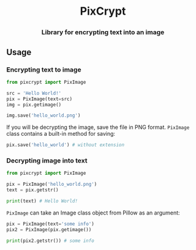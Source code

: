 # <p align="center">PixCrypt</p>
### <p align="center">Library for encrypting text into an image</p>

## Usage
### Encrypting text to image
```py
from pixcrypt import PixImage

src = 'Hello World!'
pix = PixImage(text=src)
img = pix.getimage()

img.save('hello_world.png')
```
If you will be decrypting the image, save the file in PNG format. ```PixImage``` class contains a built-in method for saving:
```py
pix.save('hello_world') # without extension
```
### Decrypting image into text
```py
from pixcrypt import PixImage

pix = PixImage('hello_world.png')
text = pix.getstr()

print(text) # Hello World!
```
```PixImage``` can take an Image class object from Pillow as an argument:
```py
pix = PixImage(text='some info')
pix2 = PixImage(pix.getimage())

print(pix2.getstr()) # some info
```

